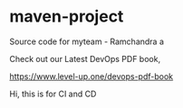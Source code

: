 # maven-project
Source code for myteam - Ramchandra a 

Check out our Latest DevOps PDF book,

https://www.level-up.one/devops-pdf-book

Hi, this is for CI and CD

